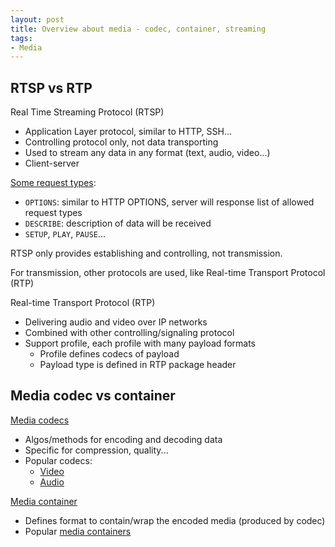 ```yaml
---
layout: post
title: Overview about media - codec, container, streaming
tags:
- Media
---
```


## RTSP vs RTP

Real Time Streaming Protocol (RTSP)

- Application Layer protocol, similar to HTTP, SSH...
- Controlling protocol only, not data transporting
- Used to stream any data in any format (text, audio, video...)
- Client-server

[Some request types](https://en.wikipedia.org/wiki/Real_Time_Streaming_Protocol):

- `OPTIONS`: similar to HTTP OPTIONS, server will response list of allowed request types
- `DESCRIBE`: description of data will be received
- `SETUP`, `PLAY`, `PAUSE`...

RTSP only provides establishing and controlling, not transmission.

For transmission, other protocols are used, like Real-time Transport Protocol (RTP)

Real-time Transport Protocol (RTP)

- Delivering audio and video over IP networks
- Combined with other controlling/signaling protocol
- Support profile, each profile with many payload formats
  - Profile defines codecs of payload
  - Payload type is defined in RTP package header

## Media codec vs container

[Media codecs](https://en.wikipedia.org/wiki/Codec)

- Algos/methods for encoding and decoding data
- Specific for compression, quality...
- Popular codecs:
  - [Video](https://en.wikipedia.org/wiki/Comparison_of_video_codecs)
  - [Audio](https://en.wikipedia.org/wiki/Comparison_of_audio_coding_formats)

[Media container](https://en.wikipedia.org/wiki/Digital_container_format)

- Defines format to contain/wrap the encoded media (produced by codec)
- Popular [media containers](https://en.wikipedia.org/wiki/Comparison_of_video_container_formats)
